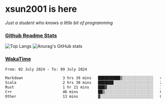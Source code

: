 # xsun2001 is here

*Just a student who knows a little bit of programming*

### [Github Readme Stats](https://github.com/anuraghazra/github-readme-stats)

![Top Langs](https://github-readme-stats.vercel.app/api/top-langs/?username=xsun2001&layout=compact&theme=radical) ![Anurag's GitHub stats](https://github-readme-stats.vercel.app/api?username=xsun2001&show_icons=true&theme=radical)

### [WakaTime](https://wakatime.com)

<!--START_SECTION:waka-->

```txt
From: 02 July 2024 - To: 09 July 2024

Markdown                  3 hrs 39 mins   ██████████▒░░░░░░░░░░░░░░   41.37 %
Scala                     2 hrs 30 mins   ███████░░░░░░░░░░░░░░░░░░   28.35 %
Rust                      1 hr 21 mins    ███▓░░░░░░░░░░░░░░░░░░░░░   15.30 %
C++                       46 mins         ██▒░░░░░░░░░░░░░░░░░░░░░░   08.75 %
Other                     13 mins         ▓░░░░░░░░░░░░░░░░░░░░░░░░   02.53 %
```

<!--END_SECTION:waka-->
